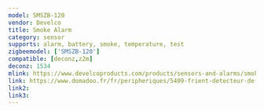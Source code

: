 ```yaml
---
model: SMSZB-120
vendor: Develco
title: Smoke Alarm
category: sensor
supports: alarm, battery, smoke, temperature, test
zigbeemodel: ['SMSZB-120']
compatible: [deconz,z2m]
deconz: 1534
mlink: https://www.develcoproducts.com/products/sensors-and-alarms/smoke-alarm/
link: https://www.domadoo.fr/fr/peripheriques/5409-frient-detecteur-de-fumee-intelligent-zigbee-30-5713594002330.html
link2: 
link3: 
---
```


